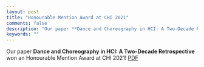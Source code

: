 ```yaml
---
layout: post
title: "Honourable Mention Award at CHI 2021"
comments: false
description: "Our paper **Dance and Choreography in HCI: A Two-Decade Retrospective** has won an Honourable Mention Award at CHI 2021!"
keywords: ""
---
```


Our paper **Dance and Choreography in HCI: A Two-Decade Retrospective** won an Honourable Mention Award at CHI 2021! <a href="https://qiushi-zhou.github.io/PDF/CHI-2021-dance.pdf">PDF</a>
